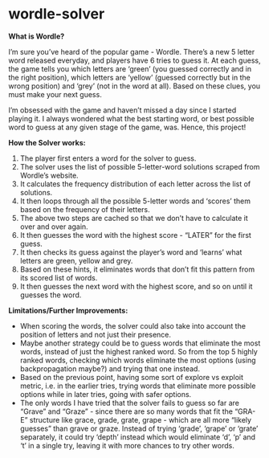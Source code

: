 # wordle-solver

**What is Wordle?**

I’m sure you’ve heard of the popular game - Wordle. There’s a new 5 letter word released everyday, and players have 6 tries to guess it. At each guess, the game tells you which letters are ‘green’ (you guessed correctly and in the right position), which letters are ‘yellow’ (guessed correctly but in the wrong position) and ‘grey’ (not in the word at all). Based on these clues, you must make your next guess.

I’m obsessed with the game and haven’t missed a day since I started playing it. I always wondered what the best starting word, or best possible word to guess at any given stage of the game, was. Hence, this project!

**How the Solver works:**

1. The player first enters a word for the solver to guess.
2. The solver uses the list of possible 5-letter-word solutions scraped from Wordle’s website.
3. It calculates the frequency distribution of each letter across the list of solutions.
4. It then loops through all the possible 5-letter words and ‘scores’ them based on the frequency of their letters.
5. The above two steps are cached so that we don’t have to calculate it over and over again.
6. It then guesses the word with the highest score - “LATER” for the first guess.
7. It then checks its guess against the player’s word and ‘learns’ what letters are green, yellow and grey.
8. Based on these hints, it eliminates words that don’t fit this pattern from its scored list of words.
9. It then guesses the next word with the highest score, and so on until it guesses the word.

**Limitations/Further Improvements:**

- When scoring the words, the solver could also take into account the position of letters and not just their presence.
- Maybe another strategy could be to guess words that eliminate the most words, instead of just the highest ranked word. So from the top 5 highly ranked words, checking which words eliminate the most options (using backpropagation maybe?) and trying that one instead.
- Based on the previous point, having some sort of explore vs exploit metric, i.e. in the earlier tries, trying words that eliminate more possible options while in later tries, going with safer options.
- The only words I have tried that the solver fails to guess so far are “Grave” and “Graze” - since there are so many words that fit the “GRA-E” structure like grace, grade, grate, grape - which are all more “likely guesses” than grave or graze. Instead of trying ‘grade’, ‘grape’ or ‘grate’ separately, it could try ‘depth’ instead which would eliminate ‘d’, ‘p’ and ‘t’ in a single try, leaving it with more chances to try other words.

